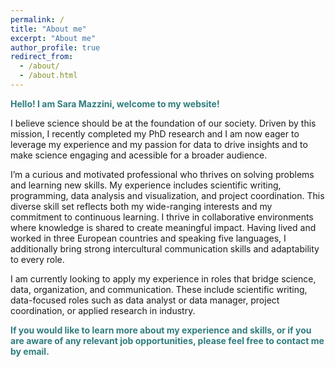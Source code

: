 ```yaml
---
permalink: /
title: "About me"
excerpt: "About me"
author_profile: true
redirect_from: 
  - /about/
  - /about.html
---
```


<span style="color: #307D7E"> **Hello! I am Sara Mazzini, welcome to my website!** </span>  

I believe science should be at the foundation of our society. Driven by this mission, I recently completed my PhD research and I am now eager to leverage my experience and my passion for data to drive insights and to make science engaging and acessible for a broader audience.

I’m a curious and motivated professional who thrives on solving problems and learning new skills. My experience includes scientific writing, programming, data analysis and visualization, and project coordination. This diverse skill set reflects both my wide-ranging interests and my commitment to continuous learning. I thrive in collaborative environments where knowledge is shared to create meaningful impact. Having lived and worked in three European countries and speaking five languages, I additionally bring strong intercultural communication skills and adaptability to every role. 

I am currently looking to apply my experience in roles that bridge science, data, organization, and communication. These include scientific writing, data-focused roles such as data analyst or data manager, project coordination, or applied research in industry.

<span style="color: #307D7E"> **If you would like to learn more about my experience and skills, or if you are aware of any relevant job opportunities, please feel free to contact me by email.** </span>  



